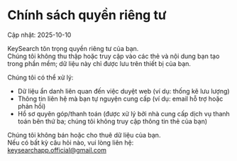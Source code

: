 # Chính sách quyền riêng tư
Cập nhật: 2025-10-10

KeySearch tôn trọng quyền riêng tư của bạn.  
Chúng tôi không thu thập hoặc truy cập vào các thẻ và nội dung bạn tạo trong phần mềm; dữ liệu này chỉ được lưu trên thiết bị của bạn.  

Chúng tôi có thể xử lý:
- Dữ liệu ẩn danh liên quan đến việc duyệt web (ví dụ: thống kê lưu lượng)  
- Thông tin liên hệ mà bạn tự nguyện cung cấp (ví dụ: email hỗ trợ hoặc phản hồi)  
- Hồ sơ quyên góp/thanh toán (được xử lý bởi nhà cung cấp dịch vụ thanh toán bên thứ ba; chúng tôi không truy cập thông tin thẻ của bạn)  

Chúng tôi không bán hoặc cho thuê dữ liệu của bạn.  
Nếu có bất kỳ câu hỏi nào, vui lòng liên hệ: keysearchapp.official@gmail.com
